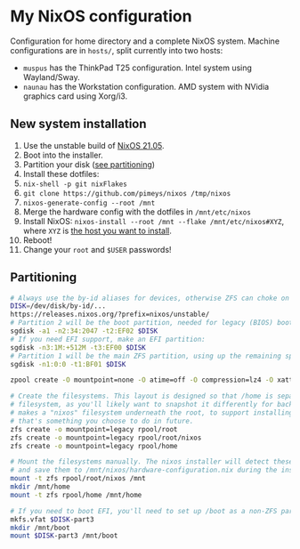 # My NixOS configuration

Configuration for home directory and a complete NixOS system. Machine configurations are in `hosts/`, split currently into two hosts:

- `muspus` has the ThinkPad T25 configuration. Intel system using Wayland/Sway.
- `naunau` has the Workstation configuration. AMD system with NVidia graphics card using Xorg/i3.

## New system installation

1. Use the unstable build of [NixOS 21.05](https://releases.nixos.org/?prefix=nixos/unstable/).
2. Boot into the installer.
3. Partition your disk ([see partitioning](#partitioning))
4. Install these dotfiles:
5. `nix-shell -p git nixFlakes`
6. `git clone https://github.com/pimeys/nixos /tmp/nixos`
7. `nixos-generate-config --root /mnt`
8. Merge the hardware config with the dotfiles in `/mnt/etc/nixos`
7. Install NixOS: `nixos-install --root /mnt --flake /mnt/etc/nixos#XYZ`, where
   `XYZ` is [the host you want to install](hosts/).
8. Reboot!
9. Change your `root` and `$USER` passwords!

## Partitioning

``` sh
# Always use the by-id aliases for devices, otherwise ZFS can choke on imports.
DISK=/dev/disk/by-id/...
https://releases.nixos.org/?prefix=nixos/unstable/
# Partition 2 will be the boot partition, needed for legacy (BIOS) boot
sgdisk -a1 -n2:34:2047 -t2:EF02 $DISK
# If you need EFI support, make an EFI partition:
sgdisk -n3:1M:+512M -t3:EF00 $DISK
# Partition 1 will be the main ZFS partition, using up the remaining space on the drive.
sgdisk -n1:0:0 -t1:BF01 $DISK

zpool create -O mountpoint=none -O atime=off -O compression=lz4 -O xattr=sa -O acltype=posixacl -o ashift=12 rpool $DISK-part1

# Create the filesystems. This layout is designed so that /home is separate from the root
# filesystem, as you'll likely want to snapshot it differently for backup purposes. It also
# makes a "nixos" filesystem underneath the root, to support installing multiple OSes if
# that's something you choose to do in future.
zfs create -o mountpoint=legacy rpool/root
zfs create -o mountpoint=legacy rpool/root/nixos
zfs create -o mountpoint=legacy rpool/home

# Mount the filesystems manually. The nixos installer will detect these mountpoints
# and save them to /mnt/nixos/hardware-configuration.nix during the install process.
mount -t zfs rpool/root/nixos /mnt
mkdir /mnt/home
mount -t zfs rpool/home /mnt/home

# If you need to boot EFI, you'll need to set up /boot as a non-ZFS partition.
mkfs.vfat $DISK-part3
mkdir /mnt/boot
mount $DISK-part3 /mnt/boot
```
